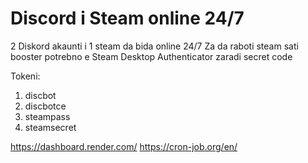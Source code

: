 # Discord i Steam online 24/7
2 Diskord akaunti i 1 steam da bida online 24/7
Za da raboti steam sati booster potrebno e Steam Desktop Authenticator zaradi secret code

Tokeni:
  1. discbot
  2. discbotce
  3. steampass
  4. steamsecret

https://dashboard.render.com/
https://cron-job.org/en/
